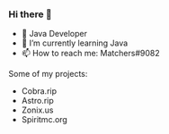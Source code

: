 ### Hi there 👋

- 🔭 Java Developer
- 🌱 I’m currently learning Java
- 📫 How to reach me: Matchers#9082

Some of my projects:
- Cobra.rip
- Astro.rip
- Zonix.us
- Spiritmc.org
